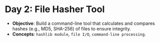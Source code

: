 # **Day 2: File Hasher Tool**
- **Objective**: Build a command-line tool that calculates and compares hashes (e.g., MD5, SHA-256) of files to ensure integrity.
- **Concepts**: `hashlib module`, `file I/O`, `command-line processing`.
